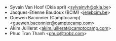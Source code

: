 - Syvain Van Hoof (Okia sprl) \<sylvainvh@okia.be\>
- Jacques-Etienne Baudoux (BCIM) \<je@bcim.be\>
- Guewen Baconnier (Camptocamp) \<guewen.baconnier@camptocamp.com\>
- Akim Juillerat \<akim.juillerat@camptocamp.com\>
- Phuc Tran Thanh \<phuc@trobz.com\>
